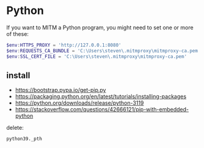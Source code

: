 # Python

If you want to MITM a Python program, you might need to set one or more of
these:

~~~ps1
$env:HTTPS_PROXY = 'http://127.0.0.1:8080'
$env:REQUESTS_CA_BUNDLE = 'C:\Users\steven\.mitmproxy\mitmproxy-ca.pem'
$env:SSL_CERT_FILE = 'C:\Users\steven\.mitmproxy\mitmproxy-ca.pem'
~~~

## install

- https://bootstrap.pypa.io/get-pip.py
- https://packaging.python.org/en/latest/tutorials/installing-packages
- https://python.org/downloads/release/python-3119
- https://stackoverflow.com/questions/42666121/pip-with-embedded-python

delete:

~~~
python39._pth
~~~
